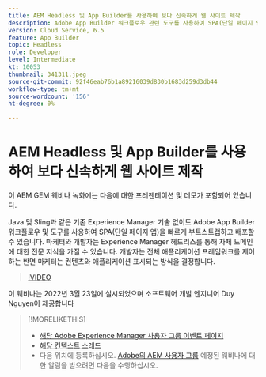 ```yaml
---
title: AEM Headless 및 App Builder를 사용하여 보다 신속하게 웹 사이트 제작
description: Adobe App Builder 워크플로우 관련 도구를 사용하여 SPA(단일 페이지 앱)을 빠르게 부트스트랩하고 배포하는 방법에 대한 프레젠테이션 및 데모를 시청합니다.
version: Cloud Service, 6.5
feature: App Builder
topic: Headless
role: Developer
level: Intermediate
kt: 10053
thumbnail: 341311.jpeg
source-git-commit: 92f46eab76b1a89216039d830b1683d259d3db44
workflow-type: tm+mt
source-wordcount: '156'
ht-degree: 0%

---
```



# AEM Headless 및 App Builder를 사용하여 보다 신속하게 웹 사이트 제작

이 AEM GEM 웨비나 녹화에는 다음에 대한 프레젠테이션 및 데모가 포함되어 있습니다.

Java 및 Sling과 같은 기존 Experience Manager 기술 없이도 Adobe App Builder 워크플로우 및 도구를 사용하여 SPA(단일 페이지 앱)을 빠르게 부트스트랩하고 배포할 수 있습니다. 마케터와 개발자는 Experience Manager 헤드리스를 통해 자체 도메인에 대한 전문 지식을 가질 수 있습니다. 개발자는 전체 애플리케이션 프레임워크를 제어하는 반면 마케터는 컨텐츠와 애플리케이션 표시되는 방식을 결정합니다.

>[!VIDEO](https://video.tv.adobe.com/v/341311/?quality=12&learn=on)

이 웨비나는 2022년 3월 23일에 실시되었으며 소프트웨어 개발 엔지니어 Duy Nguyen이 제공합니다

>[!MORELIKETHIS]
>
>* [해당 Adobe Experience Manager 사용자 그룹 이벤트 페이지](https://aem-augs.adobe.com/events/details/adobe-experience-manager-aem-learning-chapter-presents-aem-gems-build-sites-faster-with-aem-headless-and-app-builder/)
>* [해당 컨텍스트 스레드](https://adobe.ly/3LkSWdm)
>* 다음 위치에 등록하십시오. [Adobe의 AEM 사용자 그룹](https://aem-augs.adobe.com/) 예정된 웨비나에 대한 알림을 받으려면 다음을 수행하십시오.